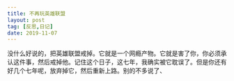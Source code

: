 ```yaml
---
title: 不再玩英雄联盟
layout: post
tag: [反思,日记]
date: 2019-11-07
---
```

没什么好说的，把英雄联盟戒掉。它就是一个网瘾产物。它就是害了你，你必须承认这件事，然后戒掉他。记住这个日子，这七年，我确实被它耽误了。但是你还有好几个七年呢，放弃掉它，然后重新上路。别的不多说了、